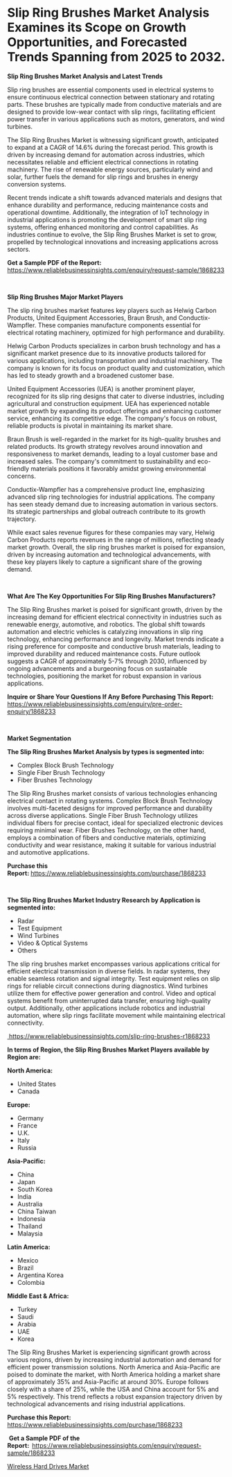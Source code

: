 <p><h1>Slip Ring Brushes Market Analysis Examines its Scope on Growth Opportunities, and Forecasted Trends Spanning from 2025 to 2032.</h1></p><p><strong>Slip Ring Brushes Market Analysis and Latest Trends</strong></p>
<p><p>Slip ring brushes are essential components used in electrical systems to ensure continuous electrical connection between stationary and rotating parts. These brushes are typically made from conductive materials and are designed to provide low-wear contact with slip rings, facilitating efficient power transfer in various applications such as motors, generators, and wind turbines.</p><p>The Slip Ring Brushes Market is witnessing significant growth, anticipated to expand at a CAGR of 14.6% during the forecast period. This growth is driven by increasing demand for automation across industries, which necessitates reliable and efficient electrical connections in rotating machinery. The rise of renewable energy sources, particularly wind and solar, further fuels the demand for slip rings and brushes in energy conversion systems.</p><p>Recent trends indicate a shift towards advanced materials and designs that enhance durability and performance, reducing maintenance costs and operational downtime. Additionally, the integration of IoT technology in industrial applications is promoting the development of smart slip ring systems, offering enhanced monitoring and control capabilities. As industries continue to evolve, the Slip Ring Brushes Market is set to grow, propelled by technological innovations and increasing applications across sectors.</p></p>
<p><strong>Get a Sample PDF of the Report:&nbsp;</strong> <a href="https://www.reliablebusinessinsights.com/enquiry/request-sample/1868233?utm_campaign=2125&utm_medium=2&utm_source=Github&utm_content=ia&utm_term=11022025&utm_id=slip-ring-brushes">https://www.reliablebusinessinsights.com/enquiry/request-sample/1868233</a></p>
<p>&nbsp;</p>
<p><strong>Slip Ring Brushes Major Market Players</strong></p>
<p><p>The slip ring brushes market features key players such as Helwig Carbon Products, United Equipment Accessories, Braun Brush, and Conductix-Wampfler. These companies manufacture components essential for electrical rotating machinery, optimized for high performance and durability.</p><p>Helwig Carbon Products specializes in carbon brush technology and has a significant market presence due to its innovative products tailored for various applications, including transportation and industrial machinery. The company is known for its focus on product quality and customization, which has led to steady growth and a broadened customer base.</p><p>United Equipment Accessories (UEA) is another prominent player, recognized for its slip ring designs that cater to diverse industries, including agricultural and construction equipment. UEA has experienced notable market growth by expanding its product offerings and enhancing customer service, enhancing its competitive edge. The company's focus on robust, reliable products is pivotal in maintaining its market share.</p><p>Braun Brush is well-regarded in the market for its high-quality brushes and related products. Its growth strategy revolves around innovation and responsiveness to market demands, leading to a loyal customer base and increased sales. The company's commitment to sustainability and eco-friendly materials positions it favorably amidst growing environmental concerns.</p><p>Conductix-Wampfler has a comprehensive product line, emphasizing advanced slip ring technologies for industrial applications. The company has seen steady demand due to increasing automation in various sectors. Its strategic partnerships and global outreach contribute to its growth trajectory.</p><p>While exact sales revenue figures for these companies may vary, Helwig Carbon Products reports revenues in the range of millions, reflecting steady market growth. Overall, the slip ring brushes market is poised for expansion, driven by increasing automation and technological advancements, with these key players likely to capture a significant share of the growing demand.</p></p>
<p>&nbsp;</p>
<p><strong>What Are The Key Opportunities For Slip Ring Brushes Manufacturers?</strong></p>
<p><p>The Slip Ring Brushes market is poised for significant growth, driven by the increasing demand for efficient electrical connectivity in industries such as renewable energy, automotive, and robotics. The global shift towards automation and electric vehicles is catalyzing innovations in slip ring technology, enhancing performance and longevity. Market trends indicate a rising preference for composite and conductive brush materials, leading to improved durability and reduced maintenance costs. Future outlook suggests a CAGR of approximately 5-7% through 2030, influenced by ongoing advancements and a burgeoning focus on sustainable technologies, positioning the market for robust expansion in various applications.</p></p>
<p><strong>Inquire or Share Your Questions If Any Before Purchasing This Report:</strong> <a href="https://www.reliablebusinessinsights.com/enquiry/pre-order-enquiry/1868233?utm_campaign=2125&utm_medium=2&utm_source=Github&utm_content=ia&utm_term=11022025&utm_id=slip-ring-brushes">https://www.reliablebusinessinsights.com/enquiry/pre-order-enquiry/1868233</a></p>
<p>&nbsp;</p>
<p><strong>Market Segmentation</strong></p>
<p><strong>The Slip Ring Brushes Market Analysis by types is segmented into:</strong></p>
<p><ul><li>Complex Block Brush Technology</li><li>Single Fiber Brush Technology</li><li>Fiber Brushes Technology</li></ul></p>
<p><p>The Slip Ring Brushes market consists of various technologies enhancing electrical contact in rotating systems. Complex Block Brush Technology involves multi-faceted designs for improved performance and durability across diverse applications. Single Fiber Brush Technology utilizes individual fibers for precise contact, ideal for specialized electronic devices requiring minimal wear. Fiber Brushes Technology, on the other hand, employs a combination of fibers and conductive materials, optimizing conductivity and wear resistance, making it suitable for various industrial and automotive applications.</p></p>
<p><strong>Purchase this Report:&nbsp;</strong><a href="https://www.reliablebusinessinsights.com/purchase/1868233?utm_campaign=2125&utm_medium=2&utm_source=Github&utm_content=ia&utm_term=11022025&utm_id=slip-ring-brushes">https://www.reliablebusinessinsights.com/purchase/1868233</a></p>
<p>&nbsp;</p>
<p><strong>The Slip Ring Brushes Market Industry Research by Application is segmented into:</strong></p>
<p><ul><li>Radar</li><li>Test Equipment</li><li>Wind Turbines</li><li>Video & Optical Systems</li><li>Others</li></ul></p>
<p><p>The slip ring brushes market encompasses various applications critical for efficient electrical transmission in diverse fields. In radar systems, they enable seamless rotation and signal integrity. Test equipment relies on slip rings for reliable circuit connections during diagnostics. Wind turbines utilize them for effective power generation and control. Video and optical systems benefit from uninterrupted data transfer, ensuring high-quality output. Additionally, other applications include robotics and industrial automation, where slip rings facilitate movement while maintaining electrical connectivity.</p></p>
<p><a href="https://www.reliablebusinessinsights.com/slip-ring-brushes-r1868233?utm_campaign=2125&utm_medium=2&utm_source=Github&utm_content=ia&utm_term=11022025&utm_id=slip-ring-brushes">&nbsp;https://www.reliablebusinessinsights.com/slip-ring-brushes-r1868233</a></p>
<p><strong>In terms of Region, the Slip Ring Brushes Market Players available by Region are:</strong></p>
<p>
    <p> <strong> North America: </strong>
        <ul>
            <li>United States</li>
            <li>Canada</li>
        </ul>
        </p> 
    <p> <strong> Europe: </strong>
        <ul>
            <li>Germany</li>
            <li>France</li>
            <li>U.K.</li>
            <li>Italy</li>
            <li>Russia</li>
        </ul>
        </p> 
    <p> <strong> Asia-Pacific: </strong>
        <ul>
            <li>China</li>
            <li>Japan</li>
            <li>South Korea</li>
            <li>India</li>
            <li>Australia</li>
            <li>China Taiwan</li>
            <li>Indonesia</li>
            <li>Thailand</li>
            <li>Malaysia</li>
        </ul>
        </p> 
    <p> <strong> Latin America: </strong>
        <ul>
            <li>Mexico</li>
            <li>Brazil</li>
            <li>Argentina Korea</li>
            <li>Colombia</li>
        </ul>
        </p> 
    <p> <strong> Middle East & Africa: </strong>
        <ul>
            <li>Turkey</li>
            <li>Saudi</li>
            <li>Arabia</li>
            <li>UAE</li>
            <li>Korea</li>
        </ul>
    </p>
    </p>
<p><p>The Slip Ring Brushes Market is experiencing significant growth across various regions, driven by increasing industrial automation and demand for efficient power transmission solutions. North America and Asia-Pacific are poised to dominate the market, with North America holding a market share of approximately 35% and Asia-Pacific at around 30%. Europe follows closely with a share of 25%, while the USA and China account for 5% and 5% respectively. This trend reflects a robust expansion trajectory driven by technological advancements and rising industrial applications.</p></p>
<p><strong>Purchase this Report: </strong><a href="https://www.reliablebusinessinsights.com/purchase/1868233?utm_campaign=2125&utm_medium=2&utm_source=Github&utm_content=ia&utm_term=11022025&utm_id=slip-ring-brushes">https://www.reliablebusinessinsights.com/purchase/1868233</a></p>
<p>&nbsp;<strong>Get a Sample PDF of the Report:&nbsp;&nbsp;</strong><a href="https://www.reliablebusinessinsights.com/enquiry/request-sample/1868233?utm_campaign=2125&utm_medium=2&utm_source=Github&utm_content=ia&utm_term=11022025&utm_id=slip-ring-brushes">https://www.reliablebusinessinsights.com/enquiry/request-sample/1868233</a></p>
<p><strong></strong></p>
<p><p><a href="https://github.com/JubayerMia832/Market-Research-Report-List-1/blob/main/wireless-hard-drives-market.md?utm_campaign=2125&utm_medium=2&utm_source=Github&utm_content=ia&utm_term=11022025&utm_id=slip-ring-brushes">Wireless Hard Drives Market</a></p></p>